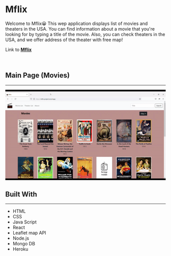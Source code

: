 # Mflix

Welcome to Mflix:grinning: This wep application displays list of movies and theaters in the USA. You can find information about a movie that you're looking for by typing a title of the movie. Also, you can check theaters in the USA, and we offer address of the theater with free map!

Link to [**Mflix**](https://mflix-project.vercel.app/)

&nbsp;

## Main Page (Movies)

---

![Main Page](<./demo/mainPage(movies).gif>)

## Built With

---

- HTML
- CSS
- Java Script
- React
- Leaflet map API
- Node.js
- Mongo DB
- Heroku
